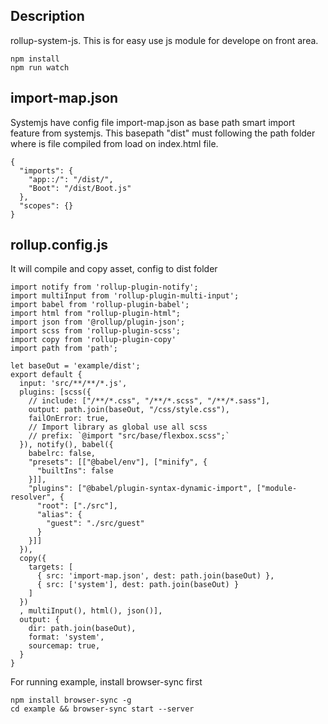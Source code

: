 ## Description
rollup-system-js. This is for easy use js module for develope on front area.

```
npm install
npm run watch
```
## import-map.json
Systemjs have config file import-map.json as base path smart import feature from systemjs. This basepath "dist" must following the path folder where is file compiled from load on index.html file.
```
{
  "imports": {
    "app::/": "/dist/",
    "Boot": "/dist/Boot.js"
  },
  "scopes": {}
}
```
## rollup.config.js
It will compile and copy asset, config to dist folder
```
import notify from 'rollup-plugin-notify';
import multiInput from 'rollup-plugin-multi-input';
import babel from 'rollup-plugin-babel';
import html from "rollup-plugin-html";
import json from '@rollup/plugin-json';
import scss from 'rollup-plugin-scss';
import copy from 'rollup-plugin-copy'
import path from 'path';

let baseOut = 'example/dist';
export default {
  input: 'src/**/**/*.js',
  plugins: [scss({
    // include: ["/**/*.css", "/**/*.scss", "/**/*.sass"],
    output: path.join(baseOut, "/css/style.css"),
    failOnError: true,
    // Import library as global use all scss
    // prefix: `@import "src/base/flexbox.scss";`
  }), notify(), babel({
    babelrc: false,
    "presets": [["@babel/env"], ["minify", {
      "builtIns": false
    }]],
    "plugins": ["@babel/plugin-syntax-dynamic-import", ["module-resolver", {
      "root": ["./src"],
      "alias": {
        "guest": "./src/guest"
      }
    }]]
  }),
  copy({
    targets: [
      { src: 'import-map.json', dest: path.join(baseOut) },
      { src: ['system'], dest: path.join(baseOut) }
    ]
  })
  , multiInput(), html(), json()],
  output: {
    dir: path.join(baseOut),
    format: 'system',
    sourcemap: true,
  }
}

```
For running example, install browser-sync first
```
npm install browser-sync -g
cd example && browser-sync start --server
```